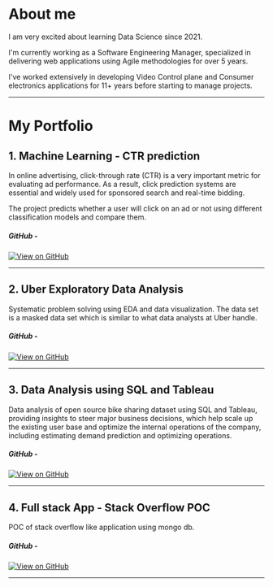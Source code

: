 # About me
I am very excited about learning Data Science since 2021. 

I'm currently working as a Software Engineering Manager, specialized in delivering web applications using Agile methodologies for over 5 years. 

I've worked extensively in developing Video Control plane and Consumer electronics applications for 11+ years before starting to manage projects.

---

# My Portfolio


## 1. Machine Learning - CTR prediction 

In online advertising, click-through rate (CTR) is a very important metric for evaluating ad performance. As a result, click prediction systems are essential and widely used for sponsored search and real-time bidding. 

The project predicts whether a user will click on an ad or not using different classification models and compare them.

##### GitHub -
[![View on GitHub](https://img.shields.io/badge/GitHub-View_on_GitHub-blue?logo=GitHub)](https://github.com/sarthiya/ml_classification_algos_ctrp)

---
## 2. Uber Exploratory Data Analysis

Systematic problem solving using EDA and data visualization. The data set is a masked data set which is similar to what data analysts at Uber handle.

##### GitHub -
[![View on GitHub](https://img.shields.io/badge/GitHub-View_on_GitHub-blue?logo=GitHub)](https://github.com/sarthiya/taxi_eda)

---
## 3. Data Analysis using SQL and Tableau

Data analysis of open source bike sharing dataset using SQL and Tableau, providing insights to steer major business decisions, which help scale up the existing user base and optimize the internal operations of the company, including estimating demand prediction and optimizing operations.

##### GitHub -
[![View on GitHub](https://img.shields.io/badge/GitHub-View_on_GitHub-blue?logo=GitHub)](https://github.com/sarthiya/sql_and_tableau_analysis)

---
## 4. Full stack App - Stack Overflow POC

POC of stack overflow like application using mongo db.  

##### GitHub -
[![View on GitHub](https://img.shields.io/badge/GitHub-View_on_GitHub-blue?logo=GitHub)](https://github.com/sarthiya/iaskwebapp)

---
